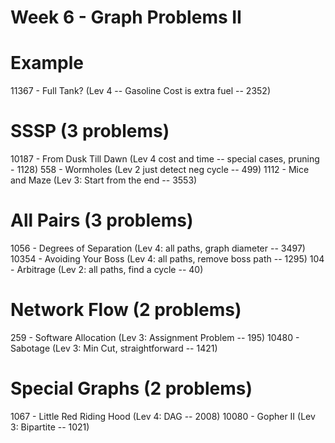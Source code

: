 Week 6 - Graph Problems II
==============================

# Example
11367 - Full Tank? (Lev 4 -- Gasoline Cost is extra fuel -- 2352)

# SSSP (3 problems)
10187 - From Dusk Till Dawn (Lev 4 cost and time -- special cases, pruning - 1128)
558 - Wormholes (Lev 2 just detect neg cycle -- 499)
1112 - Mice and Maze (Lev 3: Start from the end -- 3553)

# All Pairs (3 problems)
1056 - Degrees of Separation (Lev 4: all paths, graph diameter -- 3497)
10354 - Avoiding Your Boss (Lev 4: all paths, remove boss path -- 1295)
104 - Arbitrage (Lev 2: all paths, find a cycle -- 40)

# Network Flow (2 problems)
259 - Software Allocation (Lev 3: Assignment Problem -- 195)
10480 - Sabotage (Lev 3: Min Cut, straightforward -- 1421) 

# Special Graphs (2 problems)
1067 - Little Red Riding Hood (Lev 4: DAG -- 2008)
10080 - Gopher II (Lev 3: Bipartite -- 1021)
